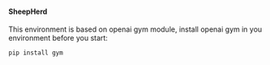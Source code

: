 #### SheepHerd

This environment is based on openai gym module, install openai gym in you environment before you start:

```bash
pip install gym
```
